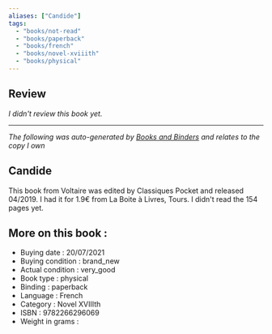 ```yaml
---
aliases: ["Candide"] 
tags: 
  - "books/not-read" 
  - "books/paperback" 
  - "books/french"
  - "books/novel-xviiith"
  - "books/physical"
---
```

## Review
_I didn't review this book yet._

---
_The following was auto-generated by [Books and Binders](Books%20and%20Binders.md) and relates to the copy I own_
## Candide
This book from Voltaire was edited by Classiques Pocket and released 04/2019. I had it for 1.9€ from La Boite à Livres, Tours. I didn't read the 154 pages yet.

## More on this book :
- Buying date : 20/07/2021
- Buying condition : brand_new
- Actual condition : very_good
- Book type : physical
- Binding : paperback
- Language : French
- Category : Novel XVIIIth
- ISBN : 9782266296069
- Weight in grams : 
